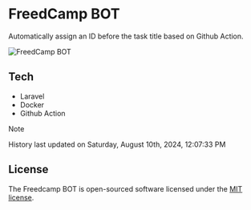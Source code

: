 # FreedCamp BOT

Automatically assign an ID before the task title based on Github Action.

![FreedCamp BOT](https://repository-images.githubusercontent.com/737932867/7d34798b-2680-471c-b089-a78a718d3d6a)

## Tech

- Laravel
- Docker
- Github Action

> [!NOTE]  
> History last updated on Saturday, August 10th, 2024, 12:07:33 PM

## License

The Freedcamp BOT is open-sourced software licensed under the [MIT license](https://opensource.org/licenses/MIT).
